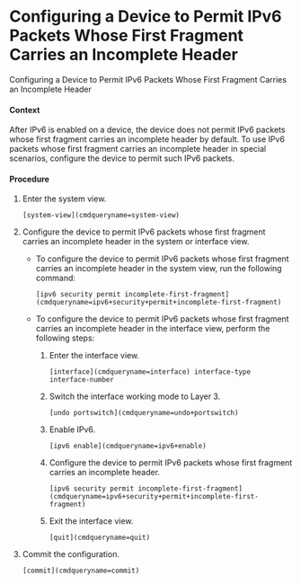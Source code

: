 Configuring a Device to Permit IPv6 Packets Whose First Fragment Carries an Incomplete Header
=============================================================================================

Configuring a Device to Permit IPv6 Packets Whose First Fragment Carries an Incomplete Header

#### Context

After IPv6 is enabled on a device, the device does not permit IPv6 packets whose first fragment carries an incomplete header by default. To use IPv6 packets whose first fragment carries an incomplete header in special scenarios, configure the device to permit such IPv6 packets.


#### Procedure

1. Enter the system view.
   
   
   ```
   [system-view](cmdqueryname=system-view)
   ```
2. Configure the device to permit IPv6 packets whose first fragment carries an incomplete header in the system or interface view.
   * To configure the device to permit IPv6 packets whose first fragment carries an incomplete header in the system view, run the following command:
     ```
     [ipv6 security permit incomplete-first-fragment](cmdqueryname=ipv6+security+permit+incomplete-first-fragment)
     ```
   * To configure the device to permit IPv6 packets whose first fragment carries an incomplete header in the interface view, perform the following steps:
     1. Enter the interface view.
        ```
        [interface](cmdqueryname=interface) interface-type interface-number
        ```
     2. Switch the interface working mode to Layer 3.
        ```
        [undo portswitch](cmdqueryname=undo+portswitch)
        ```
     3. Enable IPv6.
        ```
        [ipv6 enable](cmdqueryname=ipv6+enable)
        ```
     4. Configure the device to permit IPv6 packets whose first fragment carries an incomplete header.
        
        ```
        [ipv6 security permit incomplete-first-fragment](cmdqueryname=ipv6+security+permit+incomplete-first-fragment)
        ```
     5. Exit the interface view.
        ```
        [quit](cmdqueryname=quit)
        ```
3. Commit the configuration.
   
   
   ```
   [commit](cmdqueryname=commit)
   ```